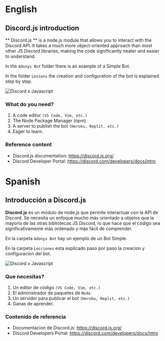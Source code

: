 # English

## Discord.js introduction

** Discord.js ** is a node.js module that allows you to interact with the Discord API. It takes a much more object-oriented approach than most other JS Discord libraries, making the code significantly neater and easier to understand.

In the `Adonys Bot` folder there is an example of a Simple Bot.

In the folder `Lessons` the creation and configuration of the bot is explained step by step.

![Discord x Javascript](https://d33wubrfki0l68.cloudfront.net/5593341e46aa96ad6aef51d157f2b2f7c053ff55/38a3e/_nuxt/images/how-i-have-built-jeeves-using-discordjs-1024.153242d.jpg)

### What do you need?

1. A code editor `(VS Code, Vim, etc.)`
2. The Node Package Manager (npm).
3. A server to publish the bot `(Heroku, Replit, etc.)`
4. Eager to learn.

### Reference content

- Discord.js documentation: https://discord.js.org/ 
- Discord Developer Portal: https://discord.com/developers/docs/intro

# Spanish

## Introducción a Discord.js

**Discord.js** es un módulo de node.js que permite interactuar con la API de Discord. Se necesita un enfoque mucho más orientado a objetos que la mayoría de las otras bibliotecas JS Discord, lo que hace que el código sea significativamente más ordenado y más fácil de comprender.

En la carpeta `Adonys Bot` hay un ejemplo de un Bot Simple.

En la carpeta `Lecciones` esta explicado paso por paso la creacion y configuracion del bot.

![Discord x Javascript](https://d33wubrfki0l68.cloudfront.net/5593341e46aa96ad6aef51d157f2b2f7c053ff55/38a3e/_nuxt/images/how-i-have-built-jeeves-using-discordjs-1024.153242d.jpg)

### Que necesitas?

1. Un editor de código `(VS Code, Vim, etc.)` 
2. El administrador de paquetes de `Node`.
3. Un servidor para publicar el bot `(Heroku, Replit, etc.)`
4. Ganas de aprender.

### Contenido de referencia

- Documentacion de Discord.js: https://discord.js.org/ 
- Discord Developers Portal: https://discord.com/developers/docs/intro
